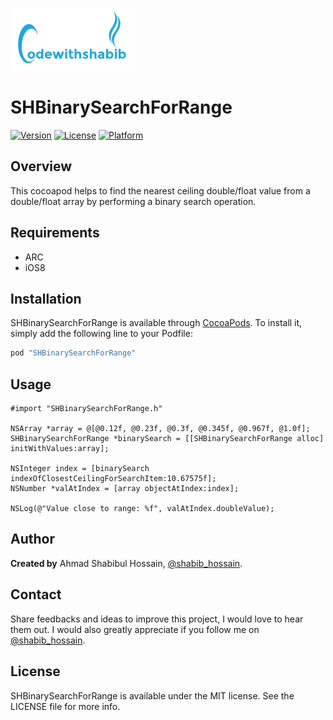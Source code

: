 ![SHBinarySearchForRange](Images/codewithshabib.png)
# SHBinarySearchForRange

[![Version](https://img.shields.io/cocoapods/v/SHBinarySearchForRange.svg?style=flat)](http://cocoapods.org/pods/SHBinarySearchForRange)
[![License](https://img.shields.io/cocoapods/l/SHBinarySearchForRange.svg?style=flat)](http://cocoapods.org/pods/SHBinarySearchForRange)
[![Platform](https://img.shields.io/cocoapods/p/SHBinarySearchForRange.svg?style=flat)](http://cocoapods.org/pods/SHBinarySearchForRange)

## Overview

This cocoapod helps to find the nearest ceiling double/float value from a double/float array by performing a binary search operation. 

## Requirements

* ARC
* iOS8

## Installation

SHBinarySearchForRange is available through [CocoaPods](http://cocoapods.org). To install
it, simply add the following line to your Podfile:

```ruby
pod "SHBinarySearchForRange"
```

## Usage

```ObjC
#import "SHBinarySearchForRange.h"

NSArray *array = @[@0.12f, @0.23f, @0.3f, @0.345f, @0.967f, @1.0f];
SHBinarySearchForRange *binarySearch = [[SHBinarySearchForRange alloc] initWithValues:array];

NSInteger index = [binarySearch indexOfClosestCeilingForSearchItem:10.67575f];
NSNumber *valAtIndex = [array objectAtIndex:index];

NSLog(@"Value close to range: %f", valAtIndex.doubleValue);

```

## Author

**Created by** Ahmad Shabibul Hossain, [@shabib_hossain](https://twitter.com/shabib_hossain).

## Contact

Share feedbacks and ideas to improve this project, I would love to hear them out. I would also greatly appreciate if you follow me on [@shabib_hossain](https://twitter.com/shabib_hossain).

## License

SHBinarySearchForRange is available under the MIT license. See the LICENSE file for more info.
